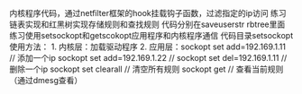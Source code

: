 内核程序代码，通过netfilter框架的hook挂载钩子函数，过滤指定的ip访问
练习链表实现和红黑树实现存储规则和查找规则 代码分别在saveuserstr rbtree里面
练习使用setsockopt和getscokopt应用程序和内核程序通信 代码目录setsockopt
使用方法：
    1. 内核层：加载驱动程序
    2. 应用层：sockopt set add=192.169.1.11  // 添加一个ip
              sockopt set add=192.169.1.22  // 
              sockopt set del=192.169.1.11  // 删除一个ip
              sockopt set clearall // 清空所有规则
              sockopt get // 查看当前规则（通过dmesg查看）
